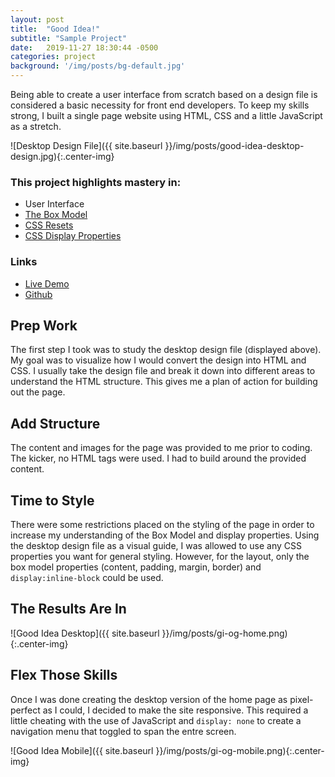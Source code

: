 ```yaml
---
layout: post
title:  "Good Idea!"
subtitle: "Sample Project"
date:   2019-11-27 18:30:44 -0500
categories: project
background: '/img/posts/bg-default.jpg'
---
```


Being able to create a user interface from scratch based on a design file is considered a basic necessity for front end developers. To keep my skills strong, I built a single page website using HTML, CSS and a little JavaScript as a stretch.

![Desktop Design File]({{ site.baseurl }}/img/posts/good-idea-desktop-design.jpg){:.center-img}

### This project highlights mastery in:
- User Interface
- [The Box Model](https://trailynne.org/blog/tech/2019/11/27/the_box_model.html)
- [CSS Resets](https://trailynne.org/blog/tech/2019/11/27/css_reset.html)
- [CSS Display Properties](https://trailynne.org/blog/tech/2019/11/27/css_display_properties.html)

### Links
- [Live Demo](https://trailynne.org/User-Interface/)
- [Github](https://github.com/TraiLynne/User-Interface)

## Prep Work
The first step I took was to study the desktop design file (displayed above). My goal was to visualize how I would convert the design into HTML and CSS. I usually take the design file and break it down into different areas to understand the HTML structure. This gives me a plan of action for building out the page.

## Add Structure

The content and images for the page was provided to me prior to coding. The kicker, no HTML tags were used. I had to build around the provided content.

## Time to Style

There were some restrictions placed on the styling of the page in order to increase my understanding of the Box Model and display properties. Using the desktop design file as a visual guide, I was allowed to use any CSS properties you want for general styling. However, for the layout, only the box model properties (content, padding, margin, border) and `display:inline-block` could be used.

## The Results Are In 
![Good Idea Desktop]({{ site.baseurl }}/img/posts/gi-og-home.png){:.center-img}

## Flex Those Skills

Once I was done creating the desktop version of the home page as pixel-perfect as I could, I decided to make the site responsive. This required a little cheating with the use of JavaScript and `display: none` to create a navigation menu that toggled to span the entre screen.

![Good Idea Mobile]({{ site.baseurl }}/img/posts/gi-og-mobile.png){:.center-img}